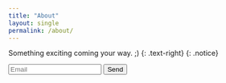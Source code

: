 ```yaml
---
title: "About"
layout: single
permalink: /about/
---
```


Something exciting coming your way. ;) 
{: .text-right}
{: .notice}
<form action="https://formspree.io/your@email.com"
      method="POST">
    <input type="email" placeholder="Email" name="_replyto" required>
    <input type="submit" value="Send">
</form>
